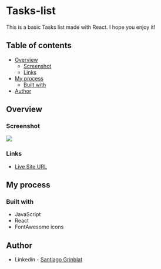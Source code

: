# Tasks-list

This is a basic Tasks list made with React. I hope you enjoy it!

## Table of contents

- [Overview](#overview)
  - [Screenshot](#screenshot)
  - [Links](#links)
- [My process](#my-process)
  - [Built with](#built-with)
- [Author](#author)

## Overview

### Screenshot

![](./img/preview)

### Links

- [Live Site URL](https://sgrinblat.github.io/tasks-list/)

## My process

### Built with

- JavaScript
- React
- FontAwesome icons 

## Author

- Linkedin - [Santiago Grinblat](https://www.linkedin.com/in/santiago-grinblat/)
